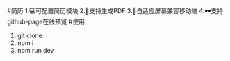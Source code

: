 #简历
1.💻可配置简历模块
2.📄支持生成PDF
3.📱自适应屏幕兼容移动端
4.🕶支持github-page在线预览
#使用
1. git clone 
2. npm i
3. npm run dev